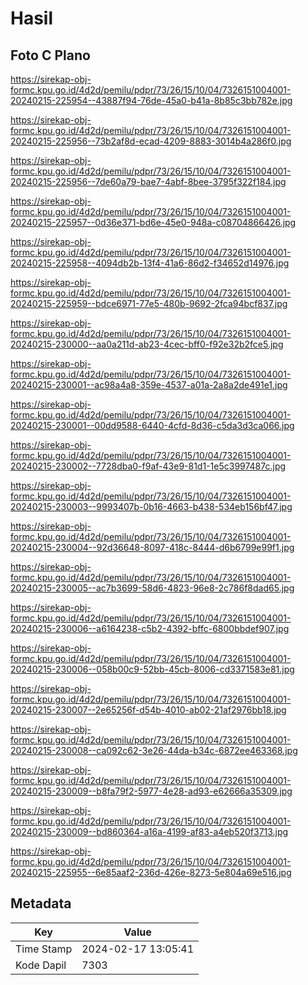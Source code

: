 # Hasil

## Foto C Plano

https://sirekap-obj-formc.kpu.go.id/4d2d/pemilu/pdpr/73/26/15/10/04/7326151004001-20240215-225954--43887f94-76de-45a0-b41a-8b85c3bb782e.jpg

https://sirekap-obj-formc.kpu.go.id/4d2d/pemilu/pdpr/73/26/15/10/04/7326151004001-20240215-225956--73b2af8d-ecad-4209-8883-3014b4a286f0.jpg

https://sirekap-obj-formc.kpu.go.id/4d2d/pemilu/pdpr/73/26/15/10/04/7326151004001-20240215-225956--7de60a79-bae7-4abf-8bee-3795f322f184.jpg

https://sirekap-obj-formc.kpu.go.id/4d2d/pemilu/pdpr/73/26/15/10/04/7326151004001-20240215-225957--0d36e371-bd6e-45e0-948a-c08704866426.jpg

https://sirekap-obj-formc.kpu.go.id/4d2d/pemilu/pdpr/73/26/15/10/04/7326151004001-20240215-225958--4094db2b-13f4-41a6-86d2-f34652d14976.jpg

https://sirekap-obj-formc.kpu.go.id/4d2d/pemilu/pdpr/73/26/15/10/04/7326151004001-20240215-225959--bdce6971-77e5-480b-9692-2fca94bcf837.jpg

https://sirekap-obj-formc.kpu.go.id/4d2d/pemilu/pdpr/73/26/15/10/04/7326151004001-20240215-230000--aa0a211d-ab23-4cec-bff0-f92e32b2fce5.jpg

https://sirekap-obj-formc.kpu.go.id/4d2d/pemilu/pdpr/73/26/15/10/04/7326151004001-20240215-230001--ac98a4a8-359e-4537-a01a-2a8a2de491e1.jpg

https://sirekap-obj-formc.kpu.go.id/4d2d/pemilu/pdpr/73/26/15/10/04/7326151004001-20240215-230001--00dd9588-6440-4cfd-8d36-c5da3d3ca066.jpg

https://sirekap-obj-formc.kpu.go.id/4d2d/pemilu/pdpr/73/26/15/10/04/7326151004001-20240215-230002--7728dba0-f9af-43e9-81d1-1e5c3997487c.jpg

https://sirekap-obj-formc.kpu.go.id/4d2d/pemilu/pdpr/73/26/15/10/04/7326151004001-20240215-230003--9993407b-0b16-4663-b438-534eb156bf47.jpg

https://sirekap-obj-formc.kpu.go.id/4d2d/pemilu/pdpr/73/26/15/10/04/7326151004001-20240215-230004--92d36648-8097-418c-8444-d6b6799e99f1.jpg

https://sirekap-obj-formc.kpu.go.id/4d2d/pemilu/pdpr/73/26/15/10/04/7326151004001-20240215-230005--ac7b3699-58d6-4823-96e8-2c786f8dad65.jpg

https://sirekap-obj-formc.kpu.go.id/4d2d/pemilu/pdpr/73/26/15/10/04/7326151004001-20240215-230006--a6164238-c5b2-4392-bffc-6800bbdef907.jpg

https://sirekap-obj-formc.kpu.go.id/4d2d/pemilu/pdpr/73/26/15/10/04/7326151004001-20240215-230006--058b00c9-52bb-45cb-8006-cd3371583e81.jpg

https://sirekap-obj-formc.kpu.go.id/4d2d/pemilu/pdpr/73/26/15/10/04/7326151004001-20240215-230007--2e65256f-d54b-4010-ab02-21af2976bb18.jpg

https://sirekap-obj-formc.kpu.go.id/4d2d/pemilu/pdpr/73/26/15/10/04/7326151004001-20240215-230008--ca092c62-3e26-44da-b34c-6872ee463368.jpg

https://sirekap-obj-formc.kpu.go.id/4d2d/pemilu/pdpr/73/26/15/10/04/7326151004001-20240215-230009--b8fa79f2-5977-4e28-ad93-e62666a35309.jpg

https://sirekap-obj-formc.kpu.go.id/4d2d/pemilu/pdpr/73/26/15/10/04/7326151004001-20240215-230009--bd860364-a16a-4199-af83-a4eb520f3713.jpg

https://sirekap-obj-formc.kpu.go.id/4d2d/pemilu/pdpr/73/26/15/10/04/7326151004001-20240215-225955--6e85aaf2-236d-426e-8273-5e804a69e516.jpg


## Metadata

| Key        | Value               |
| ---------- | ------------------- |
| Time Stamp | 2024-02-17 13:05:41 |
| Kode Dapil | 7303                |



